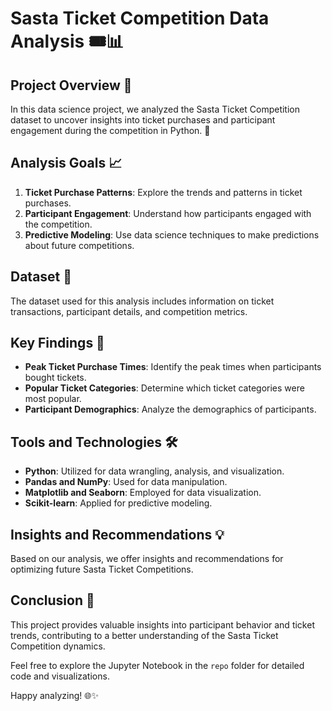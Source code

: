 # Sasta Ticket Competition Data Analysis 🎟️📊

## Project Overview 🚀
In this data science project, we analyzed the Sasta Ticket Competition dataset to uncover insights into ticket purchases and participant engagement during the competition in Python. 🐍

## Analysis Goals 📈
1. **Ticket Purchase Patterns**: Explore the trends and patterns in ticket purchases.
2. **Participant Engagement**: Understand how participants engaged with the competition.
3. **Predictive Modeling**: Use data science techniques to make predictions about future competitions.

## Dataset 📄
The dataset used for this analysis includes information on ticket transactions, participant details, and competition metrics.

## Key Findings 🧐
- **Peak Ticket Purchase Times**: Identify the peak times when participants bought tickets.
- **Popular Ticket Categories**: Determine which ticket categories were most popular.
- **Participant Demographics**: Analyze the demographics of participants.

## Tools and Technologies 🛠️
- **Python**: Utilized for data wrangling, analysis, and visualization.
- **Pandas and NumPy**: Used for data manipulation.
- **Matplotlib and Seaborn**: Employed for data visualization.
- **Scikit-learn**: Applied for predictive modeling.

## Insights and Recommendations 💡
Based on our analysis, we offer insights and recommendations for optimizing future Sasta Ticket Competitions.

## Conclusion 🏁
This project provides valuable insights into participant behavior and ticket trends, contributing to a better understanding of the Sasta Ticket Competition dynamics.

Feel free to explore the Jupyter Notebook in the `repo` folder for detailed code and visualizations.

Happy analyzing! 🌐✨
